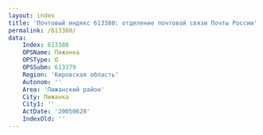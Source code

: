 ```yaml
---
layout: index
title: 'Почтовый индекс 613380: отделение почтовой связи Почты России'
permalink: /613380/
data:
    Index: 613380
    OPSName: Пижанка
    OPSType: О
    OPSSubm: 613379
    Region: 'Кировская область'
    Autonom: ''
    Area: 'Пижанский район'
    City: Пижанка
    City1: ''
    ActDate: '20050628'
    IndexOld: ''
---
```

